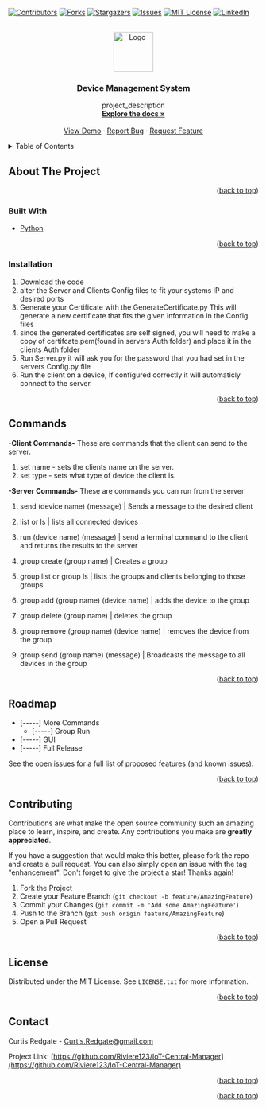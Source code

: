 <div id="top"></div>
<!--
*** Thanks for checking out the Best-README-Template. If you have a suggestion
*** that would make this better, please fork the repo and create a pull request
*** or simply open an issue with the tag "enhancement".
*** Don't forget to give the project a star!
*** Thanks again! Now go create something AMAZING! :D
-->



<!-- PROJECT SHIELDS -->
<!--
*** I'm using markdown "reference style" links for readability.
*** Reference links are enclosed in brackets [ ] instead of parentheses ( ).
*** See the bottom of this document for the declaration of the reference variables
*** for contributors-url, forks-url, etc. This is an optional, concise syntax you may use.
*** https://www.markdownguide.org/basic-syntax/#reference-style-links
-->
[![Contributors][contributors-shield]][contributors-url]
[![Forks][forks-shield]][forks-url]
[![Stargazers][stars-shield]][stars-url]
[![Issues][issues-shield]][issues-url]
[![MIT License][license-shield]][license-url]
[![LinkedIn][linkedin-shield]][linkedin-url]



<!-- PROJECT LOGO -->
<br />
<div align="center">
  <a href="https://github.com/Riviere123/IoT-Central-Manager">
    <img src="images/logo.png" alt="Logo" width="80" height="80">
  </a>

<h3 align="center">Device Management System</h3>

  <p align="center">
    project_description
    <br />
    <a href="https://github.com/Riviere123/IoT-Central-Manager"><strong>Explore the docs »</strong></a>
    <br />
    <br />
    <a href="https://github.com/Riviere123/IoT-Central-Manager">View Demo</a>
    ·
    <a href="https://github.com/Riviere123/IoT-Central-Manager/issues">Report Bug</a>
    ·
    <a href="https://github.com/Riviere123/IoT-Central-Manager/issues">Request Feature</a>
  </p>
</div>



<!-- TABLE OF CONTENTS -->
<details>
  <summary>Table of Contents</summary>
  <ol>
    <li>
      <a href="#about-the-project">About The Project</a>
      <ul>
        <li><a href="#built-with">Built With</a></li>
      </ul>
    </li>
    <li>
      <a href="#getting-started">Getting Started</a>
      <ul>
        <li><a href="#prerequisites">Prerequisites</a></li>
        <li><a href="#installation">Installation</a></li>
      </ul>
    </li>
    <li><a href="#usage">Usage</a></li>
    <li><a href="#roadmap">Roadmap</a></li>
    <li><a href="#contributing">Contributing</a></li>
    <li><a href="#license">License</a></li>
    <li><a href="#contact">Contact</a></li>
    <li><a href="#acknowledgments">Acknowledgments</a></li>
  </ol>
</details>



<!-- ABOUT THE PROJECT -->
## About The Project

<!-- [![Product Name Screen Shot][product-screenshot]](https://example.com) -->


<p align="right">(<a href="#top">back to top</a>)</p>



### Built With

<!-- * [Next.js](https://nextjs.org/)
* [React.js](https://reactjs.org/)
* [Vue.js](https://vuejs.org/)
* [Angular](https://angular.io/)
* [Svelte](https://svelte.dev/)
* [Laravel](https://laravel.com)
* [Bootstrap](https://getbootstrap.com)
* [JQuery](https://jquery.com) -->
* [Python](https://www.python.org/)

<p align="right">(<a href="#top">back to top</a>)</p>



<!-- GETTING STARTED -->
### Installation

1. Download the code
2. alter the Server and Clients Config files to fit your systems IP and desired ports
3. Generate your Certificate with the GenerateCertificate.py
    This will generate a new certificate that fits the given information in the Config files
4. since the generated certificates are self signed, you will need to make a copy of certifcate.pem(found in servers Auth folder) and place it in the clients Auth folder
5. Run Server.py it will ask you for the password that you had set in the servers Config.py file
6. Run the client on a device, If configured correctly it will automaticly connect to the server.

<p align="right">(<a href="#top">back to top</a>)</p>



<!-- USAGE EXAMPLES -->
## Commands

<b>-Client Commands-</b>
These are commands that the client can send to the server.
1. set name - sets the clients name on the server.
2. set type - sets what type of device the client is.

<b>-Server Commands-</b>
These are commands you can run from the server

1. send (device name) (message) | Sends a message to the desired client

2. list or ls | lists all connected devices

3. run (device name) (message) | send a terminal command to the client and returns the results to the server

4. group create (group name) | Creates a group

5. group list or group ls | lists the groups and clients belonging to those groups

6. group add (group name) (device name) | adds the device to the group

7. group delete (group name) | deletes the group

8. group remove (group name) (device name) | removes the device from the group

9. group send (group name) (message) | Broadcasts the message to all devices in the group


<p align="right">(<a href="#top">back to top</a>)</p>



<!-- ROADMAP -->
## Roadmap

- [-----] More Commands
    - [-----] Group Run
- [-----] GUI
- [-----] Full Release


See the [open issues](https://github.com/Riviere123/IoT-Central-Manager/issues) for a full list of proposed features (and known issues).

<p align="right">(<a href="#top">back to top</a>)</p>



<!-- CONTRIBUTING -->
## Contributing

Contributions are what make the open source community such an amazing place to learn, inspire, and create. Any contributions you make are **greatly appreciated**.

If you have a suggestion that would make this better, please fork the repo and create a pull request. You can also simply open an issue with the tag "enhancement".
Don't forget to give the project a star! Thanks again!

1. Fork the Project
2. Create your Feature Branch (`git checkout -b feature/AmazingFeature`)
3. Commit your Changes (`git commit -m 'Add some AmazingFeature'`)
4. Push to the Branch (`git push origin feature/AmazingFeature`)
5. Open a Pull Request

<p align="right">(<a href="#top">back to top</a>)</p>



<!-- LICENSE -->
## License

Distributed under the MIT License. See `LICENSE.txt` for more information.

<p align="right">(<a href="#top">back to top</a>)</p>



<!-- CONTACT -->
## Contact

Curtis Redgate - Curtis.Redgate@gmail.com

Project Link: [https://github.com/Riviere123/IoT-Central-Manager](https://github.com/Riviere123/IoT-Central-Manager)

<p align="right">(<a href="#top">back to top</a>)</p>



<!-- ACKNOWLEDGMENTS -->
<!-- ## Acknowledgments

* []()
* []()
* []() -->

<p align="right">(<a href="#top">back to top</a>)</p>



<!-- MARKDOWN LINKS & IMAGES -->
<!-- https://www.markdownguide.org/basic-syntax/#reference-style-links -->
[contributors-shield]: https://img.shields.io/github/contributors/Riviere123/IoT-Central-Manager.svg?style=for-the-badge
[contributors-url]: https://github.com/Riviere123/IoT-Central-Manager/graphs/contributors
[forks-shield]: https://img.shields.io/github/forks/Riviere123/IoT-Central-Manager.svg?style=for-the-badge
[forks-url]: https://github.com/Riviere123/IoT-Central-Manager/network/members
[stars-shield]: https://img.shields.io/github/stars/Riviere123/IoT-Central-Manager.svg?style=for-the-badge
[stars-url]: https://github.com/Riviere123/IoT-Central-Manager/stargazers
[issues-shield]: https://img.shields.io/github/issues/Riviere123/IoT-Central-Manager.svg?style=for-the-badge
[issues-url]: https://github.com/Riviere123/IoT-Central-Manager/issues
[license-shield]: https://img.shields.io/github/license/Riviere123/IoT-Central-Manager.svg?style=for-the-badge
[license-url]: https://github.com/Riviere123/IoT-Central-Manager/blob/master/LICENSE.txt
[linkedin-shield]: https://img.shields.io/badge/-LinkedIn-black.svg?style=for-the-badge&logo=linkedin&colorB=555
[linkedin-url]: https://www.linkedin.com/in/curtisredgate/
[product-screenshot]: images/screenshot.png

